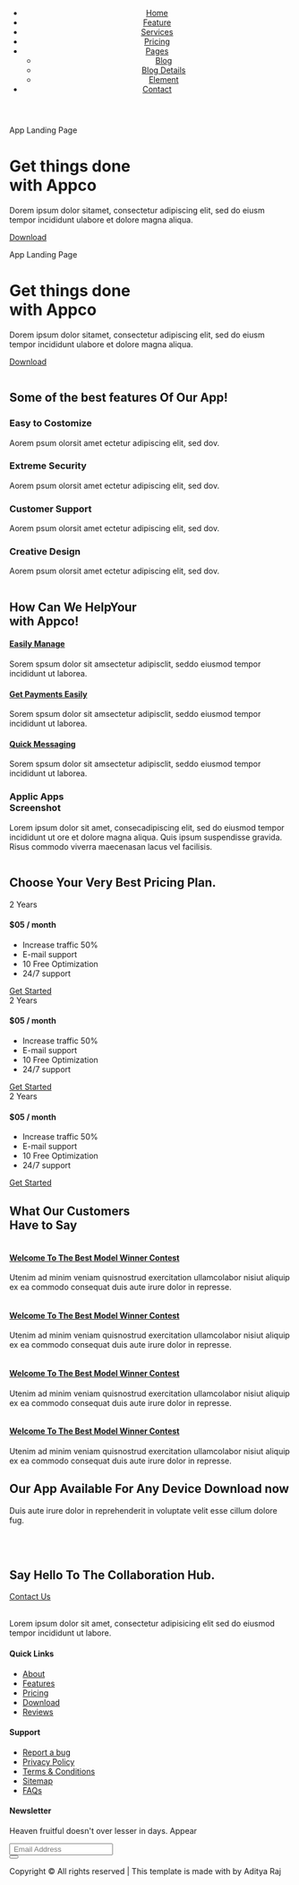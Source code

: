 
<!doctype html>
<html class="no-js" lang="zxx">
<head>
<meta charset="utf-8">
<meta http-equiv="x-ua-compatible" content="ie=edge">
<title> Demonstration Website</title>
<meta name="description" content="">
<meta name="viewport" content="width=device-width, initial-scale=1">
<link rel="manifest" href="site.webmanifest">
<link rel="shortcut icon" type="image/x-icon" href="https://preview.colorlib.com/theme/appco/assets/img/favicon.ico">

<link rel="stylesheet" href="https://preview.colorlib.com/theme/appco/assets/css/bootstrap.min.css">
<link rel="stylesheet" href="https://preview.colorlib.com/theme/appco/assets/css/owl.carousel.min.css">
<link rel="stylesheet" href="https://preview.colorlib.com/theme/appco/assets/css/flaticon.css">
<link rel="stylesheet" href="https://preview.colorlib.com/theme/appco/assets/css/slicknav.css">
<link rel="stylesheet" href="https://preview.colorlib.com/theme/appco/assets/css/animate.min.css">
<link rel="stylesheet" href="https://preview.colorlib.com/theme/appco/assets/css/magnific-popup.css">
<link rel="stylesheet" href="https://preview.colorlib.com/theme/appco/assets/css/fontawesome-all.min.css">
<link rel="stylesheet" href="https://preview.colorlib.com/theme/appco/assets/css/themify-icons.css">
<link rel="stylesheet" href="https://preview.colorlib.com/theme/appco/assets/css/slick.css">
<link rel="stylesheet" href="https://preview.colorlib.com/theme/appco/assets/css/nice-select.css">
<link rel="stylesheet" href="https://preview.colorlib.com/theme/appco/assets/css/style.css">
</head>
<body>

<div id="preloader-active">
<div class="preloader d-flex align-items-center justify-content-center">
<div class="preloader-inner position-relative">
<div class="preloader-circle"></div>
<div class="preloader-img pere-text">
<img src="https://preview.colorlib.com/theme/appco/assets/img/logo/logo.png" alt="">
</div>
</div>
</div>
</div>

<header>

<div class="header-area header-transparrent ">
<div class="main-header header-sticky">
<div class="container">
<div class="row align-items-center">

<div class="col-xl-2 col-lg-2 col-md-2">
<div class="logo">
<a href="index.html"><img src="https://preview.colorlib.com/theme/appco/assets/img/logo/logo.png" alt=""></a>
</div>
</div>
<div class="col-xl-10 col-lg-10 col-md-10">

<div class="main-menu f-right d-none d-lg-block">
<nav>
<ul id="navigation">
<li class="active"><a href="index.html"> Home</a></li>
<li><a href="feature.html">Feature</a></li>
<li><a href="services.html">Services</a></li>
<li><a href="pricing.html">Pricing</a></li>
<li><a href="#">Pages</a>
<ul class="submenu">
<li><a href="blog.html">Blog</a></li>
<li><a href="single-blog.html">Blog Details</a></li>
<li><a href="elements.html">Element</a></li>
</ul>
</li>
<li><a href="contact.html">Contact</a></li>
</ul>
</nav>
</div>
</div>

<div class="col-12">
<div class="mobile_menu d-block d-lg-none"></div>
</div>
</div>
</div>
</div>
</div>

</header>
<main>

<div class="slider-area ">
<div class="slider-active">
<div class="single-slider slider-height slider-padding sky-blue d-flex align-items-center">
<div class="container">
<div class="row d-flex align-items-center">
<div class="col-lg-6 col-md-9 ">
<div class="hero__caption">
<span data-animation="fadeInUp" data-delay=".4s">App Landing Page</span>
<h1 data-animation="fadeInUp" data-delay=".6s">Get things done<br>with Appco</h1>
<p data-animation="fadeInUp" data-delay=".8s">Dorem ipsum dolor sitamet, consectetur adipiscing elit, sed do eiusm tempor incididunt ulabore et dolore magna aliqua.</p>

<div class="slider-btns">

<a data-animation="fadeInLeft" data-delay="1.0s" href="industries.html" class="btn radius-btn">Download</a>

<a data-animation="fadeInRight" data-delay="1.0s" class="popup-video video-btn ani-btn" href="https://www.youtube.com/watch?v=1aP-TXUpNoU"><i class="fas fa-play"></i></a>
</div>
</div>
</div>
<div class="col-lg-6">
<div class="hero__img d-none d-lg-block f-right" data-animation="fadeInRight" data-delay="1s">
<img src="https://preview.colorlib.com/theme/appco/assets/img/hero/hero_right.png" alt="">
</div>
</div>
</div>
</div>
</div>
<div class="single-slider slider-height slider-padding sky-blue d-flex align-items-center">
<div class="container">
<div class="row d-flex align-items-center">
<div class="col-lg-6 col-md-9 ">
<div class="hero__caption">
<span data-animation="fadeInUp" data-delay=".4s">App Landing Page</span>
<h1 data-animation="fadeInUp" data-delay=".6s">Get things done<br>with Appco</h1>
<p data-animation="fadeInUp" data-delay=".8s">Dorem ipsum dolor sitamet, consectetur adipiscing elit, sed do eiusm tempor incididunt ulabore et dolore magna aliqua.</p>

<div class="slider-btns">

<a data-animation="fadeInLeft" data-delay="1.0s" href="industries.html" class="btn radius-btn">Download</a>

<a data-animation="fadeInRight" data-delay="1.0s" class="popup-video video-btn ani-btn" href="https://www.youtube.com/watch?v=1aP-TXUpNoU"><i class="fas fa-play"></i></a>
</div>
</div>
</div>
<div class="col-lg-6">
<div class="hero__img d-none d-lg-block f-right" data-animation="fadeInRight" data-delay="1s">
<img src="https://preview.colorlib.com/theme/appco/assets/img/hero/hero_right.png" alt="">
</div>
</div>
</div>
</div>
</div>
</div>
</div>


<section class="best-features-area section-padd4">
<div class="container">
<div class="row justify-content-end">
<div class="col-xl-8 col-lg-10">

<div class="row">
<div class="col-lg-10 col-md-10">
<div class="section-tittle">
<h2>Some of the best features Of Our App!</h2>
</div>
</div>
</div>

<div class="row">
<div class="col-xl-6 col-lg-6 col-md-6">
<div class="single-features mb-70">
<div class="features-icon">
<span class="flaticon-support"></span>
</div>
<div class="features-caption">
<h3>Easy to Costomize</h3>
<p>Aorem psum olorsit amet ectetur adipiscing elit, sed dov.</p>
</div>
</div>
</div>
<div class="col-xl-6 col-lg-6 col-md-6">
<div class="single-features mb-70">
<div class="features-icon">
<span class="flaticon-support"></span>
</div>
<div class="features-caption">
<h3>Extreme Security</h3>
<p>Aorem psum olorsit amet ectetur adipiscing elit, sed dov.</p>
</div>
</div>
</div>
<div class="col-xl-6 col-lg-6 col-md-6">
<div class="single-features mb-70">
<div class="features-icon">
<span class="flaticon-support"></span>
</div>
<div class="features-caption">
<h3>Customer Support</h3>
<p>Aorem psum olorsit amet ectetur adipiscing elit, sed dov.</p>
</div>
</div>
</div>
<div class="col-xl-6 col-lg-6 col-md-6">
<div class="single-features mb-70">
<div class="features-icon">
<span class="flaticon-support"></span>
</div>
<div class="features-caption">
<h3>Creative Design</h3>
<p>Aorem psum olorsit amet ectetur adipiscing elit, sed dov.</p>
</div>
</div>
</div>
</div>
</div>
</div>
</div>

<div class="features-shpae d-none d-lg-block">
<img src="https://preview.colorlib.com/theme/appco/assets/img/shape/best-features.png" alt="">
</div>
</section>


<section class="service-area sky-blue section-padding2">
<div class="container">

<div class="row d-flex justify-content-center">
<div class="col-lg-6">
<div class="section-tittle text-center">
<h2>How Can We HelpYour<br>with Appco!</h2>
</div>
</div>
</div>

<div class="row">
<div class="col-xl-4 col-lg-4 col-md-6">
<div class="services-caption text-center mb-30">
<div class="service-icon">
<span class="flaticon-businessman"></span>
</div>
<div class="service-cap">
<h4><a href="#">Easily Manage</a></h4>
<p>Sorem spsum dolor sit amsectetur adipisclit, seddo eiusmod tempor incididunt ut laborea.</p>
</div>
</div>
</div>
<div class="col-xl-4 col-lg-4 col-md-6">
<div class="services-caption active text-center mb-30">
<div class="service-icon">
<span class="flaticon-pay"></span>
</div>
<div class="service-cap">
<h4><a href="#">Get Payments Easily</a></h4>
<p>Sorem spsum dolor sit amsectetur adipisclit, seddo eiusmod tempor incididunt ut laborea.</p>
</div>
</div>
</div>
<div class="col-xl-4 col-lg-4 col-md-6">
<div class="services-caption text-center mb-30">
<div class="service-icon">
<span class="flaticon-plane"></span>
</div>
<div class="service-cap">
<h4><a href="#">Quick Messaging</a></h4>
<p>Sorem spsum dolor sit amsectetur adipisclit, seddo eiusmod tempor incididunt ut laborea.</p>
</div>
</div>
</div>
</div>
</div>
</section>


<div class="applic-apps section-padding2">
<div class="container-fluid">
<div class="row">

<div class="col-xl-4 col-lg-4 col-md-8">
<div class="single-cases-info mb-30">
<h3>Applic Apps<br> Screenshot</h3>
<p>Lorem ipsum dolor sit amet, consecadipiscing elit, sed do eiusmod tempor incididunt ut ore et dolore magna aliqua. Quis ipsum suspendisse gravida. Risus commodo viverra maecenasan lacus vel facilisis. </p>
</div>
</div>

<div class="col-xl-8 col-lg-8 col-md-col-md-7">
<div class="app-active owl-carousel">
<div class="single-cases-img">
<img src="https://preview.colorlib.com/theme/appco/assets/img/gallery/App1.png" alt="">
</div>
<div class="single-cases-img">
<img src="https://preview.colorlib.com/theme/appco/assets/img/gallery/App2.png" alt="">
</div>
<div class="single-cases-img">
<img src="https://preview.colorlib.com/theme/appco/assets/img/gallery/App3.png" alt="">
</div>
<div class="single-cases-img">
<img src="https://preview.colorlib.com/theme/appco/assets/img/gallery/App2.png" alt="">
</div>
<div class="single-cases-img">
<img src="https://preview.colorlib.com/theme/appco/assets/img/gallery/App1.png" alt="">
</div>
</div>
</div>
</div>
</div>
</div>


<section class="best-pricing pricing-padding" data-background="assets/img/gallery/best_pricingbg.jpg">
<div class="container">

<div class="row d-flex justify-content-center">
<div class="col-lg-6 col-md-8">
<div class="section-tittle section-tittle2 text-center">
<h2>Choose Your Very Best Pricing Plan.</h2>
</div>
</div>
</div>
</div>
</section>


<div class="pricing-card-area">
<div class="container">
<div class="row">
<div class="col-xl-4 col-lg-4 col-md-6">
<div class="single-card text-center mb-30">
<div class="card-top">
<span>2 Years</span>
<h4>$05 <span>/ month</span></h4>
</div>
<div class="card-bottom">
<ul>
<li>Increase traffic 50%</li>
<li>E-mail support</li>
<li>10 Free Optimization</li>
<li>24/7 support</li>
</ul>
<a href="services.html" class="btn card-btn1">Get Started</a>
</div>
</div>
</div>
<div class="col-xl-4 col-lg-4 col-md-6">
<div class="single-card  text-center mb-30">
<div class="card-top">
<span>2 Years</span>
<h4>$05 <span>/ month</span></h4>
</div>
<div class="card-bottom">
<ul>
<li>Increase traffic 50%</li>
<li>E-mail support</li>
<li>10 Free Optimization</li>
<li>24/7 support</li>
</ul>
<a href="services.html" class="btn card-btn1">Get Started</a>
 </div>
</div>
</div>
<div class="col-xl-4 col-lg-4 col-md-6">
<div class="single-card text-center mb-30">
<div class="card-top">
<span>2 Years</span>
<h4>$05 <span>/ month</span></h4>
</div>
<div class="card-bottom">
<ul>
<li>Increase traffic 50%</li>
<li>E-mail support</li>
<li>10 Free Optimization</li>
<li>24/7 support</li>
</ul>
<a href="services.html" class="btn card-btn1">Get Started</a>
</div>
</div>
</div>
</div>
</div>
</div>


<div class="our-customer section-padd-top30">
<div class="container-fluid">
<div class="our-customer-wrapper">

<div class="row d-flex justify-content-center">
<div class="col-xl-8">
<div class="section-tittle text-center">
<h2>What Our Customers<br> Have to Say</h2>
</div>
</div>
</div>
<div class="row">
<div class="col-12">
<div class="customar-active dot-style d-flex dot-style">
<div class="single-customer mb-100">
<div class="what-img">
<img src="https://preview.colorlib.com/theme/appco/assets/img/shape/man1.png" alt="">
</div>
<div class="what-cap">
<h4><a href="#">Welcome To The Best Model Winner Contest</a></h4>
<p>Utenim ad minim veniam quisnostrud exercitation ullamcolabor nisiut aliquip ex ea commodo consequat duis aute irure dolor in represse.</p>
</div>
</div>
<div class="single-customer mb-100">
<div class="what-img">
<img src="https://preview.colorlib.com/theme/appco/assets/img/shape/man2.png" alt="">
</div>
<div class="what-cap">
<h4><a href="#">Welcome To The Best Model Winner Contest</a></h4>
<p>Utenim ad minim veniam quisnostrud exercitation ullamcolabor nisiut aliquip ex ea commodo consequat duis aute irure dolor in represse.</p>
</div>
</div>
<div class="single-customer mb-100">
<div class="what-img">
<img src="https://preview.colorlib.com/theme/appco/assets/img/shape/man3.png" alt="">
</div>
<div class="what-cap">
<h4><a href="#">Welcome To The Best Model Winner Contest</a></h4>
<p>Utenim ad minim veniam quisnostrud exercitation ullamcolabor nisiut aliquip ex ea commodo consequat duis aute irure dolor in represse.</p>
</div>
</div>
<div class="single-customer mb-100">
<div class="what-img">
<img src="https://preview.colorlib.com/theme/appco/assets/img/shape/man2.png" alt="">
</div>
<div class="what-cap">
<h4><a href="#">Welcome To The Best Model Winner Contest</a></h4>
<p>Utenim ad minim veniam quisnostrud exercitation ullamcolabor nisiut aliquip ex ea commodo consequat duis aute irure dolor in represse.</p>
</div>
</div>
</div>
</div>
</div>
</div>
</div>
</div>


<div class="available-app-area">
<div class="container">
<div class="row d-flex justify-content-between">
<div class="col-xl-5 col-lg-6">
<div class="app-caption">
<div class="section-tittle section-tittle3">
<h2>Our App Available For Any Device Download now</h2>
<p>Duis aute irure dolor in reprehenderit in voluptate velit esse cillum dolore fug.</p>
<div class="app-btn">
<a href="#" class="app-btn1"><img src="https://preview.colorlib.com/theme/appco/assets/img/shape/app_btn1.png" alt=""></a>
<a href="#" class="app-btn2"><img src="https://preview.colorlib.com/theme/appco/assets/img/shape/app_btn2.png" alt=""></a>
</div>
</div>
</div>
</div>
<div class="col-xl-6 col-lg-6">
<div class="app-img">
<img src="https://preview.colorlib.com/theme/appco/assets/img/shape/available-app.png" alt="">
</div>
</div>
</div>
</div>

<div class="app-shape">
<img src="https://preview.colorlib.com/theme/appco/assets/img/shape/app-shape-top.png" alt="" class="app-shape-top heartbeat d-none d-lg-block">
<img src="https://preview.colorlib.com/theme/appco/assets/img/shape/app-shape-left.png" alt="" class="app-shape-left d-none d-xl-block">

</div>
</div>


<div class="say-something-aera pt-90 pb-90 fix">
<div class="container">
<div class="row justify-content-between align-items-center">
<div class="offset-xl-1 offset-lg-1 col-xl-5 col-lg-5">
<div class="say-something-cap">
<h2>Say Hello To The Collaboration Hub.</h2>
</div>
</div>
<div class="col-xl-2 col-lg-3">
<div class="say-btn">
<a href="#" class="btn radius-btn">Contact Us</a>
</div>
</div>
</div>
</div>

<div class="say-shape">
<img src="https://preview.colorlib.com/theme/appco/assets/img/shape/say-shape-left.png" alt="" class="say-shape1 rotateme d-none d-xl-block">
<img src="https://preview.colorlib.com/theme/appco/assets/img/shape/say-shape-right.png" alt="" class="say-shape2 d-none d-lg-block">
</div>
</div>

</main>
<footer>

<div class="footer-main">
<div class="footer-area footer-padding">
<div class="container">
<div class="row  justify-content-between">
<div class="col-lg-3 col-md-4 col-sm-8">
<div class="single-footer-caption mb-30">

<div class="footer-logo">
<a href="index.html"><img src="https://preview.colorlib.com/theme/appco/assets/img/logo/logo2_footer.png" alt=""></a>
</div>
<div class="footer-tittle">
<div class="footer-pera">
<p class="info1">Lorem ipsum dolor sit amet, consectetur adipisicing elit sed do eiusmod tempor incididunt ut labore.</p>
</div>
</div>
</div>
</div>
<div class="col-lg-2 col-md-4 col-sm-5">
<div class="single-footer-caption mb-50">
<div class="footer-tittle">
<h4>Quick Links</h4>
<ul>
<li><a href="#">About</a></li>
<li><a href="#">Features</a></li>
<li><a href="#">Pricing</a></li>
<li><a href="#">Download</a></li>
<li><a href="#">Reviews</a></li>
</ul>
</div>
</div>
</div>
<div class="col-lg-2 col-md-4 col-sm-7">
<div class="single-footer-caption mb-50">
<div class="footer-tittle">
<h4>Support</h4>
<ul>
<li><a href="#">Report a bug</a></li>
<li><a href="#">Privacy Policy</a></li>
<li><a href="#">Terms & Conditions</a></li>
<li><a href="#">Sitemap</a></li>
<li><a href="#">FAQs</a></li>
</ul>
</div>
</div>
</div>
<div class="col-lg-3 col-md-6 col-sm-8">
<div class="single-footer-caption mb-50">
<div class="footer-tittle">
<h4>Newsletter</h4>
<div class="footer-pera footer-pera2">
<p>Heaven fruitful doesn't over lesser in days. Appear </p>
</div>

<div class="footer-form">
<div id="mc_embed_signup">
<form target="_blank" action="https://spondonit.us12.list-manage.com/subscribe/post?u=1462626880ade1ac87bd9c93a&amp;id=92a4423d01" method="get" class="subscribe_form relative mail_part" novalidate="true">
<input type="email" name="EMAIL" id="newsletter-form-email" placeholder=" Email Address " class="placeholder hide-on-focus" onfocus="this.placeholder = ''" onblur="this.placeholder = ' Email Address '">
<div class="form-icon">
<button type="submit" name="submit" id="newsletter-submit" class="email_icon newsletter-submit button-contactForm"><img src="https://preview.colorlib.com/theme/appco/assets/img/shape/form_icon.png" alt=""></button>
</div>
<div class="mt-10 info"></div>
</form>
</div>
</div>
</div>
</div>
</div>
</div>

<div class="row align-items-center">
<div class="col-xl-12 ">
<div class="footer-copy-right">
<p>
Copyright &copy;<script>document.write(new Date().getFullYear());</script> All rights reserved | This template is made with <i class="ti-heart" aria-hidden="true"></i> by Aditya Raj
</p>
</div>
</div>
</div>
</div>
</div>
</div>

</footer>


<script src="https://preview.colorlib.com/theme/appco/assets/js/vendor/modernizr-3.5.0.min.js"></script>

<script src="https://preview.colorlib.com/theme/appco/assets/js/vendor/jquery-1.12.4.min.js"></script>
<script src="https://preview.colorlib.com/theme/appco/assets/js/popper.min.js"></script>
<script src="https://preview.colorlib.com/theme/appco/assets/js/bootstrap.min.js"></script>

<script src="https://preview.colorlib.com/theme/appco/assets/js/jquery.slicknav.min.js"></script>

<script src="https://preview.colorlib.com/theme/appco/assets/js/owl.carousel.min.js"></script>
<script src="https://preview.colorlib.com/theme/appco/assets/js/slick.min.js"></script>

<script src="https://preview.colorlib.com/theme/appco/assets/js/gijgo.min.js"></script>

<script src="https://preview.colorlib.com/theme/appco/assets/js/wow.min.js"></script>
<script src="https://preview.colorlib.com/theme/appco/assets/js/animated.headline.js"></script>
<script src="https://preview.colorlib.com/theme/appco/assets/js/jquery.magnific-popup.js"></script>

<script src="https://preview.colorlib.com/theme/appco/assets/js/jquery.scrollUp.min.js"></script>
<script src="https://preview.colorlib.com/theme/appco/assets/js/jquery.nice-select.min.js"></script>
<script src="https://preview.colorlib.com/theme/appco/assets/js/jquery.sticky.js"></script>

<script src="https://preview.colorlib.com/theme/appco/assets/js/contact.js"></script>
<script src="https://preview.colorlib.com/theme/appco/assets/js/jquery.form.js"></script>
<script src="https://preview.colorlib.com/theme/appco/assets/js/jquery.validate.min.js"></script>
<script src="https://preview.colorlib.com/theme/appco/assets/js/mail-script.js"></script>
<script src="https://preview.colorlib.com/theme/appco/assets/js/jquery.ajaxchimp.min.js"></script>

<script src="https://preview.colorlib.com/theme/appco/assets/js/plugins.js"></script>
<script src="https://preview.colorlib.com/theme/appco/assets/js/main.js"></script>

<script async src="https://www.googletagmanager.com/gtag/js?id=UA-23581568-13"></script>
<script>
  window.dataLayer = window.dataLayer || [];
  function gtag(){dataLayer.push(arguments);}
  gtag('js', new Date());

  gtag('config', 'UA-23581568-13');
</script>
</body>
</html>

